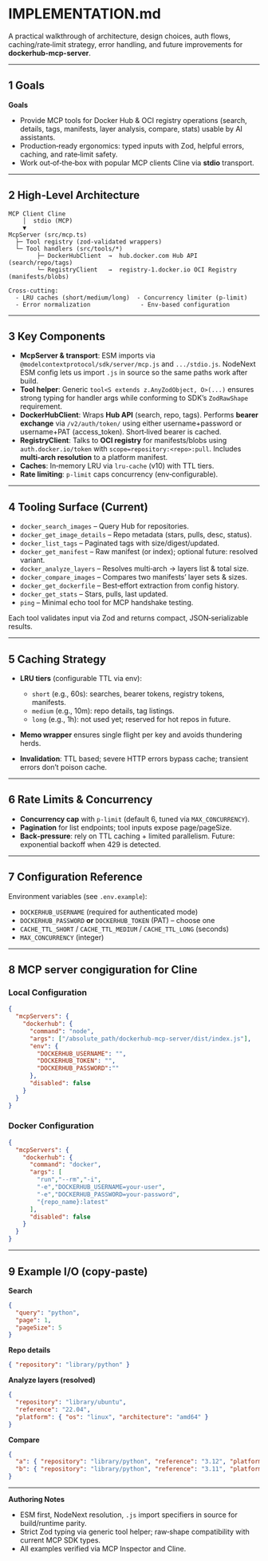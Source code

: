 # IMPLEMENTATION.md

A practical walkthrough of architecture, design choices, auth flows, caching/rate‑limit strategy, error handling, and future improvements for **dockerhub-mcp-server**.

---

## 1 Goals 

**Goals**

* Provide MCP tools for Docker Hub & OCI registry operations (search, details, tags, manifests, layer analysis, compare, stats) usable by AI assistants.
* Production‑ready ergonomics: typed inputs with Zod, helpful errors, caching, and rate‑limit safety.
* Work out‑of‑the‑box with popular MCP clients Cline via **stdio** transport.

---

## 2 High‑Level Architecture

```
MCP Client Cline
    │  stdio (MCP)
    ▼
McpServer (src/mcp.ts)
  ├─ Tool registry (zod-validated wrappers)
  └─ Tool handlers (src/tools/*)
        ├─ DockerHubClient  →  hub.docker.com Hub API (search/repo/tags)
        └─ RegistryClient   →  registry-1.docker.io OCI Registry (manifests/blobs)

Cross-cutting:
  - LRU caches (short/medium/long)  - Concurrency limiter (p-limit)
  - Error normalization              - Env-based configuration
```

---

## 3 Key Components

* **McpServer & transport**: ESM imports via `@modelcontextprotocol/sdk/server/mcp.js` and `.../stdio.js`. NodeNext ESM config lets us import `.js` in source so the same paths work after build.
* **Tool helper**: Generic `tool<S extends z.AnyZodObject, O>(...)` ensures strong typing for handler args while conforming to SDK’s `ZodRawShape` requirement.
* **DockerHubClient**: Wraps **Hub API** (search, repo, tags). Performs **bearer exchange** via `/v2/auth/token/` using either username+password or username+PAT (access\_token). Short‑lived bearer is cached.
* **RegistryClient**: Talks to **OCI registry** for manifests/blobs using `auth.docker.io/token` with `scope=repository:<repo>:pull`. Includes **multi‑arch resolution** to a platform manifest.
* **Caches**: In‑memory LRU via `lru-cache` (v10) with TTL tiers.
* **Rate limiting**: `p-limit` caps concurrency (env‑configurable).

---

## 4 Tooling Surface (Current)

* `docker_search_images` – Query Hub for repositories.
* `docker_get_image_details` – Repo metadata (stars, pulls, desc, status).
* `docker_list_tags` – Paginated tags with size/digest/updated.
* `docker_get_manifest` – Raw manifest (or index); optional future: resolved variant.
* `docker_analyze_layers` – Resolves multi‑arch → layers list & total size.
* `docker_compare_images` – Compares two manifests’ layer sets & sizes.
* `docker_get_dockerfile` – Best‑effort extraction from config history.
* `docker_get_stats` – Stars, pulls, last updated.
* `ping` – Minimal echo tool for MCP handshake testing.

Each tool validates input via Zod and returns compact, JSON‑serializable results.

---

## 5 Caching Strategy

* **LRU tiers** (configurable TTL via env):

  * `short` (e.g., 60s): searches, bearer tokens, registry tokens, manifests.
  * `medium` (e.g., 10m): repo details, tag listings.
  * `long` (e.g., 1h): not used yet; reserved for hot repos in future.
* **Memo wrapper** ensures single flight per key and avoids thundering herds.
* **Invalidation**: TTL based; severe HTTP errors bypass cache; transient errors don’t poison cache.

---

## 6 Rate Limits & Concurrency

* **Concurrency cap** with `p-limit` (default 6, tuned via `MAX_CONCURRENCY`).
* **Pagination** for list endpoints; tool inputs expose page/pageSize.
* **Back‑pressure**: rely on TTL caching + limited parallelism. Future: exponential backoff when 429 is detected.

---

## 7 Configuration Reference

Environment variables (see `.env.example`):

* `DOCKERHUB_USERNAME` (required for authenticated mode)
* `DOCKERHUB_PASSWORD` **or** `DOCKERHUB_TOKEN` (PAT) – choose one
* `CACHE_TTL_SHORT` / `CACHE_TTL_MEDIUM` / `CACHE_TTL_LONG` (seconds)
* `MAX_CONCURRENCY` (integer)

---


## 8  MCP server congiguration for Cline 

### Local Configuration
```json
{
  "mcpServers": {
    "dockerhub": {
      "command": "node",
      "args": ["/absolute_path/dockerhub-mcp-server/dist/index.js"],
      "env": {
        "DOCKERHUB_USERNAME": "",
        "DOCKERHUB_TOKEN": "",
        "DOCKERHUB_PASSWORD":""
      },
      "disabled": false
    }
  }
}
```
### Docker Configuration

```json
{
  "mcpServers": {
    "dockerhub": {
      "command": "docker",
      "args": [
        "run","--rm","-i",
        "-e","DOCKERHUB_USERNAME=your-user",
        "-e","DOCKERHUB_PASSWORD=your-password",
        "{repo_name}:latest"
      ],
      "disabled": false
    }
  }
}
```
---

## 9 Example I/O (copy‑paste)

**Search**

```json
{
  "query": "python",
  "page": 1,
  "pageSize": 5
}
```

**Repo details**

```json
{ "repository": "library/python" }
```

**Analyze layers (resolved)**

```json
{
  "repository": "library/ubuntu",
  "reference": "22.04",
  "platform": { "os": "linux", "architecture": "amd64" }
}
```

**Compare**

```json
{
  "a": { "repository": "library/python", "reference": "3.12", "platform": { "os": "linux", "architecture": "amd64" } },
  "b": { "repository": "library/python", "reference": "3.11", "platform": { "os": "linux", "architecture": "amd64" } }
}
```

---

**Authoring Notes**

* ESM first, NodeNext resolution, `.js` import specifiers in source for build/runtime parity.
* Strict Zod typing via generic tool helper; raw‑shape compatibility with current MCP SDK types.
* All examples verified via MCP Inspector and Cline.
